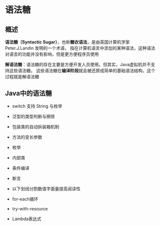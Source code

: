 # 语法糖

## 概述

**语法糖（Syntactic Sugar）**，也称**糖衣语法**，是由英国计算机学家 Peter.J.Landin 发明的一个术语，
指在计算机语言中添加的某种语法，这种语法对语言的功能并没有影响，但是更方便程序员使用

**解语法糖**：语法糖的存在主要是方便开发人员使用。但其实，Java虚拟机并不支持这些语法糖。
这些语法糖在**编译阶段**就会被还原成简单的基础语法结构，这个过程就是解语法糖

## Java中的语法糖

- switch 支持 String 与枚举

- 泛型的类型判断与擦除

- 包装类的自动拆装箱机制

- 方法的变长参数

- 枚举

- 内部类

- 条件编译

- 断言

- 以下划线分割数值字面量提高阅读性

- for-each循环

- try-with-resource

- Lambda表达式
